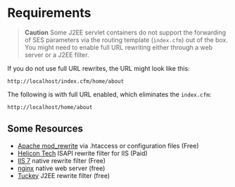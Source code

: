 # Requirements



> **Caution**  Some J2EE servlet containers do not support the forwarding of SES parameters via the routing template (`index.cfm`) out of the box. You might need to enable full URL rewriting either through a web server or a J2EE filter. 

If you do not use full URL rewrites, the URL might look like this:

`http://localhost/index.cfm/home/about`

The following is with full URL enabled, which eliminates the `index.cfm`:

`http://localhost/home/about`

## Some Resources

* [Apache mod_rewrite](http://httpd.apache.org/docs/current/mod/mod_rewrite.html) via .htaccess or configuration files (Free)
* [Helicon Tech](http://www.helicontech.com/) ISAPI rewrite filter for IIS (Paid)
* [IIS 7](http://www.iis.net/downloads/microsoft/url-rewrite) native rewrite filter (Free)
* [nginx](http://nginx.org/) native web server (free)
* [Tuckey](http://www.tuckey.org/) J2EE rewrite filter (free)


